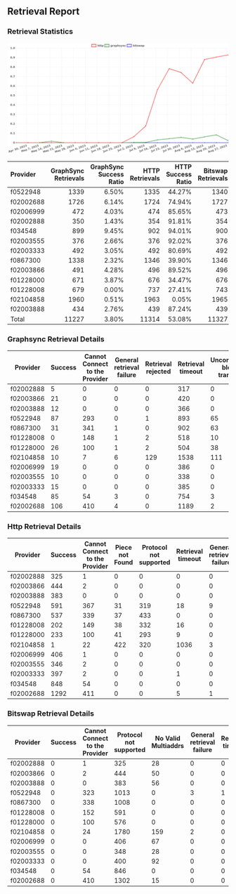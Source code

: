 ## Retrieval Report
### Retrieval Statistics
<img src="https://raw.githubusercontent.com/data-preservation-programs/filplus-checker-assets/main/filecoin-project/filecoin-plus-large-datasets/issues/1688/1693192320696.png"/>

| Provider  | GraphSync Retrievals | GraphSync Success Ratio | HTTP Retrievals | HTTP Success Ratio | Bitswap Retrievals | Bitswap Success Ratio |
| :-------- | -------------------: | ----------------------: | --------------: | -----------------: | -----------------: | --------------------: |
| f0522948  |                 1339 |                   6.50% |            1335 |             44.27% |               1340 |                 0.00% |
| f02002688 |                 1726 |                   6.14% |            1724 |             74.94% |               1727 |                 0.00% |
| f02006999 |                  472 |                   4.03% |             474 |             85.65% |                473 |                 0.00% |
| f02002888 |                  350 |                   1.43% |             354 |             91.81% |                354 |                 0.00% |
| f034548   |                  899 |                   9.45% |             902 |             94.01% |                900 |                 0.00% |
| f02003555 |                  376 |                   2.66% |             376 |             92.02% |                376 |                 0.00% |
| f02003333 |                  492 |                   3.05% |             492 |             80.69% |                492 |                 0.00% |
| f0867300  |                 1338 |                   2.32% |            1346 |             39.90% |               1346 |                 0.00% |
| f02003866 |                  491 |                   4.28% |             496 |             89.52% |                496 |                 0.00% |
| f01228000 |                  671 |                   3.87% |             676 |             34.47% |                676 |                 0.00% |
| f01228008 |                  679 |                   0.00% |             737 |             27.41% |                743 |                 0.00% |
| f02104858 |                 1960 |                   0.51% |            1963 |              0.05% |               1965 |                 0.00% |
| f02003888 |                  434 |                   2.76% |             439 |             87.24% |                439 |                 0.00% |
| Total     |                11227 |                   3.80% |           11314 |             53.08% |              11327 |                 0.00% |

### Graphsync Retrieval Details
| Provider  | Success | Cannot Connect to the Provider | General retrieval failure | Retrieval rejected | Retrieval timeout | Unconfirmed block transfer | No Valid Multiaddrs |
| --------- | ------- | ------------------------------ | ------------------------- | ------------------ | ----------------- | -------------------------- | ------------------- |
| f02002888 | 5       | 0                              | 0                         | 0                  | 317               | 0                          | 28                  |
| f02003866 | 21      | 0                              | 0                         | 0                  | 420               | 0                          | 50                  |
| f02003888 | 12      | 0                              | 0                         | 0                  | 366               | 0                          | 56                  |
| f0522948  | 87      | 293                            | 0                         | 1                  | 893               | 65                         | 0                   |
| f0867300  | 31      | 341                            | 1                         | 0                  | 902               | 63                         | 0                   |
| f01228008 | 0       | 148                            | 1                         | 2                  | 518               | 10                         | 0                   |
| f01228000 | 26      | 100                            | 1                         | 2                  | 504               | 38                         | 0                   |
| f02104858 | 10      | 7                              | 6                         | 129                | 1538              | 111                        | 159                 |
| f02006999 | 19      | 0                              | 0                         | 0                  | 386               | 0                          | 67                  |
| f02003555 | 10      | 0                              | 0                         | 0                  | 338               | 0                          | 28                  |
| f02003333 | 15      | 0                              | 0                         | 0                  | 385               | 0                          | 92                  |
| f034548   | 85      | 54                             | 3                         | 0                  | 754               | 3                          | 0                   |
| f02002688 | 106     | 410                            | 4                         | 0                  | 1189              | 2                          | 15                  |

### Http Retrieval Details
| Provider  | Success | Cannot Connect to the Provider | Piece not Found | Protocol not supported | Retrieval timeout | General retrieval failure | No Valid Multiaddrs |
| --------- | ------- | ------------------------------ | --------------- | ---------------------- | ----------------- | ------------------------- | ------------------- |
| f02002888 | 325     | 1                              | 0               | 0                      | 0                 | 0                         | 28                  |
| f02003866 | 444     | 2                              | 0               | 0                      | 0                 | 0                         | 50                  |
| f02003888 | 383     | 0                              | 0               | 0                      | 0                 | 0                         | 56                  |
| f0522948  | 591     | 367                            | 31              | 319                    | 18                | 9                         | 0                   |
| f0867300  | 537     | 339                            | 37              | 433                    | 0                 | 0                         | 0                   |
| f01228008 | 202     | 149                            | 38              | 332                    | 16                | 0                         | 0                   |
| f01228000 | 233     | 100                            | 41              | 293                    | 9                 | 0                         | 0                   |
| f02104858 | 1       | 22                             | 422             | 320                    | 1036              | 3                         | 159                 |
| f02006999 | 406     | 1                              | 0               | 0                      | 0                 | 0                         | 67                  |
| f02003555 | 346     | 2                              | 0               | 0                      | 0                 | 0                         | 28                  |
| f02003333 | 397     | 2                              | 0               | 0                      | 1                 | 0                         | 92                  |
| f034548   | 848     | 54                             | 0               | 0                      | 0                 | 0                         | 0                   |
| f02002688 | 1292    | 411                            | 0               | 0                      | 5                 | 1                         | 15                  |

### Bitswap Retrieval Details
| Provider  | Success | Cannot Connect to the Provider | Protocol not supported | No Valid Multiaddrs | General retrieval failure | Retrieval timeout |
| --------- | ------- | ------------------------------ | ---------------------- | ------------------- | ------------------------- | ----------------- |
| f02002888 | 0       | 1                              | 325                    | 28                  | 0                         | 0                 |
| f02003866 | 0       | 2                              | 444                    | 50                  | 0                         | 0                 |
| f02003888 | 0       | 0                              | 383                    | 56                  | 0                         | 0                 |
| f0522948  | 0       | 323                            | 1013                   | 0                   | 3                         | 1                 |
| f0867300  | 0       | 338                            | 1008                   | 0                   | 0                         | 0                 |
| f01228008 | 0       | 152                            | 591                    | 0                   | 0                         | 0                 |
| f01228000 | 0       | 100                            | 576                    | 0                   | 0                         | 0                 |
| f02104858 | 0       | 24                             | 1780                   | 159                 | 2                         | 0                 |
| f02006999 | 0       | 0                              | 406                    | 67                  | 0                         | 0                 |
| f02003555 | 0       | 0                              | 348                    | 28                  | 0                         | 0                 |
| f02003333 | 0       | 0                              | 400                    | 92                  | 0                         | 0                 |
| f034548   | 0       | 54                             | 846                    | 0                   | 0                         | 0                 |
| f02002688 | 0       | 410                            | 1302                   | 15                  | 0                         | 0                 |
